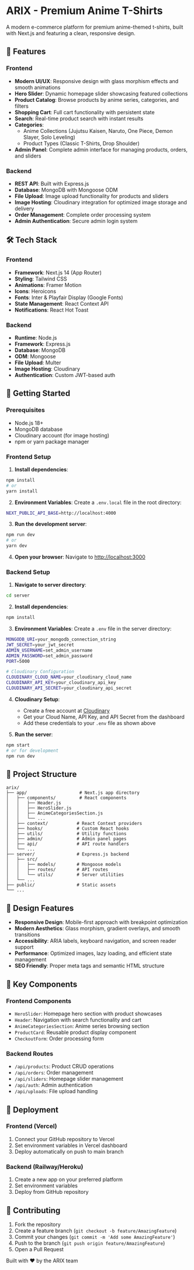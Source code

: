 # ARIX - Premium Anime T-Shirts

A modern e-commerce platform for premium anime-themed t-shirts, built with Next.js and featuring a clean, responsive design.

## 🌟 Features

### Frontend

- **Modern UI/UX**: Responsive design with glass morphism effects and smooth animations
- **Hero Slider**: Dynamic homepage slider showcasing featured collections
- **Product Catalog**: Browse products by anime series, categories, and filters
- **Shopping Cart**: Full cart functionality with persistent state
- **Search**: Real-time product search with instant results
- **Categories**:
  - Anime Collections (Jujutsu Kaisen, Naruto, One Piece, Demon Slayer, Solo Leveling)
  - Product Types (Classic T-Shirts, Drop Shoulder)
- **Admin Panel**: Complete admin interface for managing products, orders, and sliders

### Backend

- **REST API**: Built with Express.js
- **Database**: MongoDB with Mongoose ODM
- **File Upload**: Image upload functionality for products and sliders
- **Image Hosting**: Cloudinary integration for optimized image storage and delivery
- **Order Management**: Complete order processing system
- **Admin Authentication**: Secure admin login system

## 🛠️ Tech Stack

### Frontend

- **Framework**: Next.js 14 (App Router)
- **Styling**: Tailwind CSS
- **Animations**: Framer Motion
- **Icons**: Heroicons
- **Fonts**: Inter & Playfair Display (Google Fonts)
- **State Management**: React Context API
- **Notifications**: React Hot Toast

### Backend

- **Runtime**: Node.js
- **Framework**: Express.js
- **Database**: MongoDB
- **ODM**: Mongoose
- **File Upload**: Multer
- **Image Hosting**: Cloudinary
- **Authentication**: Custom JWT-based auth

## 🚀 Getting Started

### Prerequisites

- Node.js 18+
- MongoDB database
- Cloudinary account (for image hosting)
- npm or yarn package manager

### Frontend Setup

1. **Install dependencies**:

```bash
npm install
# or
yarn install
```

2. **Environment Variables**:
   Create a `.env.local` file in the root directory:

```bash
NEXT_PUBLIC_API_BASE=http://localhost:4000
```

3. **Run the development server**:

```bash
npm run dev
# or
yarn dev
```

4. **Open your browser**:
   Navigate to [http://localhost:3000](http://localhost:3000)

### Backend Setup

1. **Navigate to server directory**:

```bash
cd server
```

2. **Install dependencies**:

```bash
npm install
```

3. **Environment Variables**:
   Create a `.env` file in the server directory:

```bash
MONGODB_URI=your_mongodb_connection_string
JWT_SECRET=your_jwt_secret
ADMIN_USERNAME=set_admin_username
ADMIN_PASSWORD=set_admin_password
PORT=5000

# Cloudinary Configuration
CLOUDINARY_CLOUD_NAME=your_cloudinary_cloud_name
CLOUDINARY_API_KEY=your_cloudinary_api_key
CLOUDINARY_API_SECRET=your_cloudinary_api_secret
```

4. **Cloudinary Setup**:

   - Create a free account at [Cloudinary](https://cloudinary.com/)
   - Get your Cloud Name, API Key, and API Secret from the dashboard
   - Add these credentials to your `.env` file as shown above

5. **Run the server**:

```bash
npm start
# or for development
npm run dev
```

## 📁 Project Structure

```
arix/
├── app/                    # Next.js app directory
│   ├── components/         # React components
│   │   ├── Header.js
│   │   ├── HeroSlider.js
│   │   ├── AnimeCategoriesSection.js
│   │   └── ...
│   ├── context/           # React Context providers
│   ├── hooks/             # Custom React hooks
│   ├── utils/             # Utility functions
│   ├── admin/             # Admin panel pages
│   ├── api/               # API route handlers
│   └── ...
├── server/                # Express.js backend
│   ├── src/
│   │   ├── models/        # Mongoose models
│   │   ├── routes/        # API routes
│   │   └── utils/         # Server utilities
│   └── ...
├── public/                # Static assets
└── ...
```

## 🎨 Design Features

- **Responsive Design**: Mobile-first approach with breakpoint optimization
- **Modern Aesthetics**: Glass morphism, gradient overlays, and smooth transitions
- **Accessibility**: ARIA labels, keyboard navigation, and screen reader support
- **Performance**: Optimized images, lazy loading, and efficient state management
- **SEO Friendly**: Proper meta tags and semantic HTML structure

## 🔧 Key Components

### Frontend Components

- `HeroSlider`: Homepage hero section with product showcases
- `Header`: Navigation with search functionality and cart
- `AnimeCategoriesSection`: Anime series browsing section
- `ProductCard`: Reusable product display component
- `CheckoutForm`: Order processing form

### Backend Routes

- `/api/products`: Product CRUD operations
- `/api/orders`: Order management
- `/api/sliders`: Homepage slider management
- `/api/auth`: Admin authentication
- `/api/uploads`: File upload handling

## 🚀 Deployment

### Frontend (Vercel)

1. Connect your GitHub repository to Vercel
2. Set environment variables in Vercel dashboard
3. Deploy automatically on push to main branch

### Backend (Railway/Heroku)

1. Create a new app on your preferred platform
2. Set environment variables
3. Deploy from GitHub repository

## 🤝 Contributing

1. Fork the repository
2. Create a feature branch (`git checkout -b feature/AmazingFeature`)
3. Commit your changes (`git commit -m 'Add some AmazingFeature'`)
4. Push to the branch (`git push origin feature/AmazingFeature`)
5. Open a Pull Request

Built with ❤️ by the ARIX team
